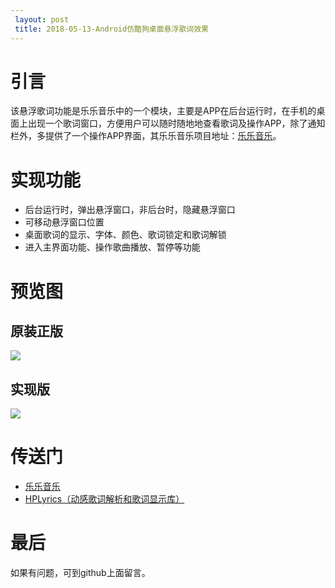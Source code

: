```yaml
---
 layout: post
 title: 2018-05-13-Android仿酷狗桌面悬浮歌词效果
---
```

# 引言 #
该悬浮歌词功能是乐乐音乐中的一个模块，主要是APP在后台运行时，在手机的桌面上出现一个歌词窗口，方便用户可以随时随地地查看歌词及操作APP，除了通知栏外，多提供了一个操作APP界面，其乐乐音乐项目地址：[乐乐音乐](https://github.com/zhangliangming/HappyPlayer5)。

# 实现功能 #
- 后台运行时，弹出悬浮窗口，非后台时，隐藏悬浮窗口
- 可移动悬浮窗口位置
- 桌面歌词的显示、字体、颜色、歌词锁定和歌词解锁
- 进入主界面功能、操作歌曲播放、暂停等功能

# 预览图 #
## 原装正版 ##
![](https://i.imgur.com/SOM3URU.png)
## 实现版 ##
![](https://i.imgur.com/480Odxp.png)

# 传送门 #
- [乐乐音乐](https://github.com/zhangliangming/HappyPlayer5)
- [HPLyrics（动感歌词解析和歌词显示库）](https://github.com/zhangliangming/HPLyrics.git)

# 最后 #
如果有问题，可到github上面留言。